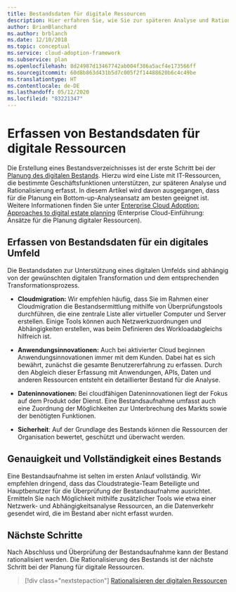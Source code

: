 ```yaml
---
title: Bestandsdaten für digitale Ressourcen
description: Hier erfahren Sie, wie Sie zur späteren Analyse und Rationalisierung eine Liste mit IT-Ressourcen erstellen, die bestimmte Geschäftsfunktionen unterstützen.
author: BrianBlanchard
ms.author: brblanch
ms.date: 12/10/2018
ms.topic: conceptual
ms.service: cloud-adoption-framework
ms.subservice: plan
ms.openlocfilehash: 8d24987d13467742ab004f386a5acf4e173566ff
ms.sourcegitcommit: 60d8b863d431b5d7c005f2f14488620b6c4c49be
ms.translationtype: HT
ms.contentlocale: de-DE
ms.lasthandoff: 05/12/2020
ms.locfileid: "83221347"
---
```

# <a name="gather-inventory-data-for-a-digital-estate"></a>Erfassen von Bestandsdaten für digitale Ressourcen

Die Erstellung eines Bestandsverzeichnisses ist der erste Schritt bei der [Planung des digitalen Bestands](./index.md). Hierzu wird eine Liste mit IT-Ressourcen, die bestimmte Geschäftsfunktionen unterstützen, zur späteren Analyse und Rationalisierung erfasst. In diesem Artikel wird davon ausgegangen, dass für die Planung ein Bottom-up-Analyseansatz am besten geeignet ist. Weitere Informationen finden Sie unter [Enterprise Cloud Adoption: Approaches to digital estate planning](./approach.md) (Enterprise Cloud-Einführung: Ansätze für die Planung digitaler Ressourcen).

## <a name="take-inventory-of-a-digital-estate"></a>Erfassen von Bestandsdaten für ein digitales Umfeld

Die Bestandsdaten zur Unterstützung eines digitalen Umfelds sind abhängig von der gewünschten digitalen Transformation und dem entsprechenden Transformationsprozess.

- **Cloudmigration:**  Wir empfehlen häufig, dass Sie im Rahmen einer Cloudmigration die Bestandsermittlung mithilfe von Überprüfungstools durchführen, die eine zentrale Liste aller virtueller Computer und Server erstellen. Einige Tools können auch Netzwerkzuordnungen und Abhängigkeiten erstellen, was beim Definieren des Workloadabgleichs hilfreich ist.

- **Anwendungsinnovationen:** Auch bei aktivierter Cloud beginnen Anwendungsinnovationen immer mit dem Kunden. Dabei hat es sich bewährt, zunächst die gesamte Benutzererfahrung zu erfassen. Durch den Abgleich dieser Erfassung mit Anwendungen, APIs, Daten und anderen Ressourcen entsteht ein detaillierter Bestand für die Analyse.

- **Dateninnovationen:** Bei cloudfähigen Dateninnovationen liegt der Fokus auf dem Produkt oder Dienst. Eine Bestandsaufnahme umfasst auch eine Zuordnung der Möglichkeiten zur Unterbrechung des Markts sowie der benötigten Funktionen.

- **Sicherheit**: Auf der Grundlage des Bestands können die Ressourcen der Organisation bewertet, geschützt und überwacht werden.

## <a name="accuracy-and-completeness-of-an-inventory"></a>Genauigkeit und Vollständigkeit eines Bestands

Eine Bestandsaufnahme ist selten im ersten Anlauf vollständig. Wir empfehlen dringend, dass das Cloudstrategie-Team Beteiligte und Hauptbenutzer für die Überprüfung der Bestandsaufnahme ausrichtet. Ermitteln Sie nach Möglichkeit mithilfe zusätzlicher Tools wie etwa einer Netzwerk- und Abhängigkeitsanalyse Ressourcen, an die Datenverkehr gesendet wird, die im Bestand aber nicht erfasst wurden.

## <a name="next-steps"></a>Nächste Schritte

Nach Abschluss und Überprüfung der Bestandsaufnahme kann der Bestand rationalisiert werden. Die Rationalisierung des Bestands ist der nächste Schritt bei der Planung für digitale Ressourcen.

> [!div class="nextstepaction"]
> [Rationalisieren der digitalen Ressourcen](./rationalize.md)
